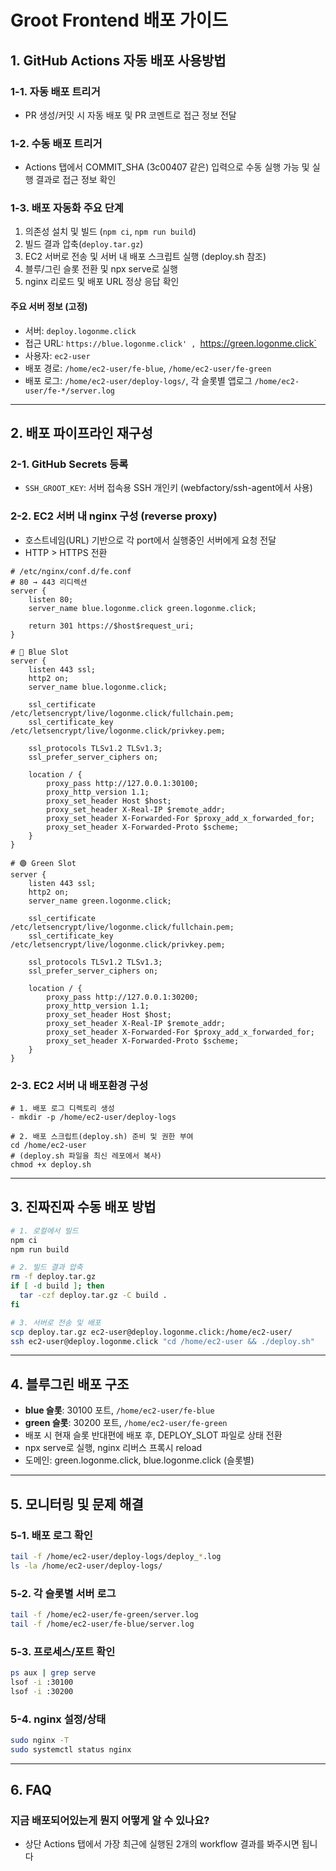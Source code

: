 # Groot Frontend 배포 가이드

## 1. GitHub Actions 자동 배포 사용방법

### 1-1. 자동 배포 트리거
- PR 생성/커밋 시 자동 배포 및 PR 코멘트로 접근 정보 전달

### 1-2. 수동 배포 트리거
- Actions 탭에서 COMMIT_SHA (3c00407 같은) 입력으로 수동 실행 가능 및 실행 결과로 접근 정보 확인

### 1-3. 배포 자동화 주요 단계
1. 의존성 설치 및 빌드 (`npm ci`, `npm run build`)
2. 빌드 결과 압축(`deploy.tar.gz`)
3. EC2 서버로 전송 및 서버 내 배포 스크립트 실행 (deploy.sh 참조)
4. 블루/그린 슬롯 전환 및 npx serve로 실행
5. nginx 리로드 및 배포 URL 정상 응답 확인

#### 주요 서버 정보 (고정)
- 서버: `deploy.logonme.click`
- 접근 URL: `https://blue.logonme.click' , `https://green.logonme.click`
- 사용자: `ec2-user`
- 배포 경로: `/home/ec2-user/fe-blue`, `/home/ec2-user/fe-green`
- 배포 로그: `/home/ec2-user/deploy-logs/`, 각 슬롯별 앱로그 `/home/ec2-user/fe-*/server.log`

---

## 2. 배포 파이프라인 재구성

### 2-1. GitHub Secrets 등록
- `SSH_GROOT_KEY`: 서버 접속용 SSH 개인키 (webfactory/ssh-agent에서 사용)

### 2-2. EC2 서버 내 nginx 구성 (reverse proxy)
- 호스트네임(URL) 기반으로 각 port에서 실행중인 서버에게 요청 전달
- HTTP > HTTPS 전환

```
# /etc/nginx/conf.d/fe.conf
# 80 → 443 리디렉션
server {
    listen 80;
    server_name blue.logonme.click green.logonme.click;

    return 301 https://$host$request_uri;
}

# 🔵 Blue Slot
server {
    listen 443 ssl;
    http2 on;
    server_name blue.logonme.click;

    ssl_certificate     /etc/letsencrypt/live/logonme.click/fullchain.pem;
    ssl_certificate_key /etc/letsencrypt/live/logonme.click/privkey.pem;

    ssl_protocols TLSv1.2 TLSv1.3;
    ssl_prefer_server_ciphers on;

    location / {
        proxy_pass http://127.0.0.1:30100;
        proxy_http_version 1.1;
        proxy_set_header Host $host;
        proxy_set_header X-Real-IP $remote_addr;
        proxy_set_header X-Forwarded-For $proxy_add_x_forwarded_for;
        proxy_set_header X-Forwarded-Proto $scheme;
    }
}

# 🟢 Green Slot
server {
    listen 443 ssl;
    http2 on;
    server_name green.logonme.click;

    ssl_certificate     /etc/letsencrypt/live/logonme.click/fullchain.pem;
    ssl_certificate_key /etc/letsencrypt/live/logonme.click/privkey.pem;

    ssl_protocols TLSv1.2 TLSv1.3;
    ssl_prefer_server_ciphers on;

    location / {
        proxy_pass http://127.0.0.1:30200;
        proxy_http_version 1.1;
        proxy_set_header Host $host;
        proxy_set_header X-Real-IP $remote_addr;
        proxy_set_header X-Forwarded-For $proxy_add_x_forwarded_for;
        proxy_set_header X-Forwarded-Proto $scheme;
    }
}
```

### 2-3. EC2 서버 내 배포환경 구성

```
# 1. 배포 로그 디렉토리 생성
- mkdir -p /home/ec2-user/deploy-logs

# 2. 배포 스크립트(deploy.sh) 준비 및 권한 부여
cd /home/ec2-user
# (deploy.sh 파일을 최신 레포에서 복사)
chmod +x deploy.sh
```

---

## 3. 진짜진짜 수동 배포 방법

```bash
# 1. 로컬에서 빌드
npm ci
npm run build

# 2. 빌드 결과 압축
rm -f deploy.tar.gz
if [ -d build ]; then
  tar -czf deploy.tar.gz -C build .
fi

# 3. 서버로 전송 및 배포
scp deploy.tar.gz ec2-user@deploy.logonme.click:/home/ec2-user/
ssh ec2-user@deploy.logonme.click "cd /home/ec2-user && ./deploy.sh"
```

---

## 4. 블루그린 배포 구조
- **blue 슬롯**: 30100 포트, `/home/ec2-user/fe-blue`
- **green 슬롯**: 30200 포트, `/home/ec2-user/fe-green`
- 배포 시 현재 슬롯 반대편에 배포 후, DEPLOY_SLOT 파일로 상태 전환
- npx serve로 실행, nginx 리버스 프록시 reload
- 도메인: green.logonme.click, blue.logonme.click (슬롯별)

---

## 5. 모니터링 및 문제 해결

### 5-1. 배포 로그 확인
```bash
tail -f /home/ec2-user/deploy-logs/deploy_*.log
ls -la /home/ec2-user/deploy-logs/
```

### 5-2. 각 슬롯별 서버 로그
```bash
tail -f /home/ec2-user/fe-green/server.log
tail -f /home/ec2-user/fe-blue/server.log
```

### 5-3. 프로세스/포트 확인
```bash
ps aux | grep serve
lsof -i :30100
lsof -i :30200
```

### 5-4. nginx 설정/상태
```bash
sudo nginx -T
sudo systemctl status nginx
```

---

## 6. FAQ
### 지금 배포되어있는게 뭔지 어떻게 알 수 있나요?
- 상단 Actions 탭에서 가장 최근에 실행된 2개의 workflow 결과를 봐주시면 됩니다
